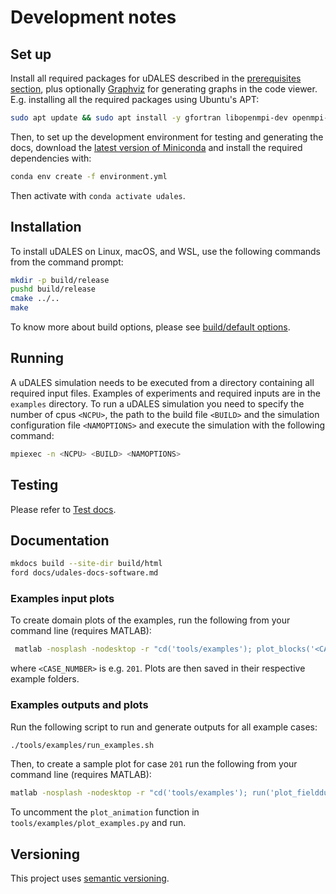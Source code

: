 # Development notes

## Set up

Install all required packages for uDALES described in the [prerequisites section](./docs/udales-getting-started.md#prerequisites), plus optionally [Graphviz](https://graphviz.org/) for generating graphs in the code viewer. E.g. installing all the required packages using Ubuntu's APT:

```sh
sudo apt update && sudo apt install -y gfortran libopenmpi-dev openmpi-bin libnetcdf-dev libnetcdff-dev graphviz
```

Then, to set up the development environment for testing and generating the docs, download the [latest version of Miniconda](https://docs.conda.io/en/latest/miniconda.html) and install the required dependencies with:

```sh
conda env create -f environment.yml
```

Then activate with `conda activate udales`.

## Installation

To install uDALES on Linux, macOS, and WSL, use the following commands from the command prompt:

```sh
mkdir -p build/release
pushd build/release
cmake ../..
make
```

To know more about build options, please see [build/default options](https://udales.github.io/u-dales/0YiO263pFxExSdkMvWfId3qkVUSF4dREFnwM1jQD9y1KvzeAVAWzGykQemUrkJCM/html/udales-getting-started/#build-defaultsoptions).

## Running

A uDALES simulation needs to be executed from a directory containing all required input files. Examples of experiments and required inputs are in the `examples` directory. To run a uDALES simulation you need to specify the number of cpus `<NCPU>`, the path to the build file `<BUILD>` and the simulation configuration file `<NAMOPTIONS>` and execute the simulation with the following command:

``` sh
mpiexec -n <NCPU> <BUILD> <NAMOPTIONS>
```

## Testing

Please refer to [Test docs](tests/README.md).

## Documentation

```sh
mkdocs build --site-dir build/html
ford docs/udales-docs-software.md
```

### Examples input plots

To create domain plots of the examples, run the following from your command line (requires MATLAB):

```sh
 matlab -nosplash -nodesktop -r "cd('tools/examples'); plot_blocks('<CASE_NUMBER>'); quit"
```

where `<CASE_NUMBER>` is e.g. `201`. Plots are then saved in their respective example folders.   

### Examples outputs and plots

Run the following script to run and generate outputs for all example cases:

```sh
./tools/examples/run_examples.sh
```

Then, to create a sample plot for case `201` run the following from your command line (requires MATLAB):

```sh
matlab -nosplash -nodesktop -r "cd('tools/examples'); run('plot_fielddump_slice.m'); exit"
```

To uncomment the `plot_animation` function in `tools/examples/plot_examples.py` and run.


## Versioning

This project uses [semantic versioning](https://semver.org/).
